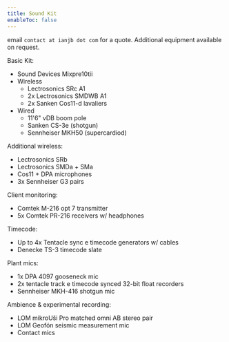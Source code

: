 ```yaml
---
title: Sound Kit
enableToc: false
---
```


email `contact at ianjb dot com` for a quote. Additional equipment available on request.

Basic Kit:
- Sound Devices Mixpre10tii
- Wireless
	- Lectrosonics SRc A1
	- 2x Lectrosonics SMDWB A1
	- 2x Sanken Cos11-d lavaliers
- Wired
	- 11'6" vDB boom pole
	- Sanken CS-3e (shotgun)
	- Sennheiser MKH50 (supercardiod)

Additional wireless:
- Lectrosonics SRb
- Lectrosonics SMDa + SMa
- Cos11 + DPA microphones
- 3x Sennheiser G3 pairs

Client monitoring:
- Comtek M-216 opt 7 transmitter
- 5x Comtek PR-216 receivers w/ headphones

Timecode:
- Up to 4x Tentacle sync e timecode generators w/ cables
- Denecke TS-3 timecode slate

Plant mics:
- 1x DPA 4097 gooseneck mic
- 2x tentacle track e timecode synced 32-bit float recorders
- Sennheiser MKH-416 shotgun mic

Ambience & experimental recording:
- LOM mikroUši Pro matched omni AB stereo pair
- LOM Geofón seismic measurement mic
- Contact mics